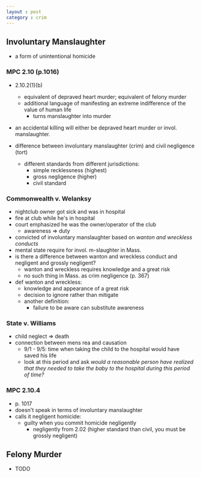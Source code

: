 ```yaml
---
layout : post
category : crim
---
```


## Involuntary Manslaughter
- a form of unintentional homicide

### MPC 2.10 (p.1016)
- 2.10.2(1)(b)
	- equivalent of depraved heart murder; equivalent of felony murder
	- additional language of manifesting an extreme indifference of the value of human life
		- turns manslaughter into murder

- an accidental killing will either be depraved heart murder or invol. manslaughter.

- difference between involuntary manslaughter (crim) and civil negligence (tort)
	- different standards from different jurisdictions:
		- simple recklessness (highest)
		- gross negligence (higher)
		- civil standard

### Commonwealth v. Welanksy
- nightclub owner got sick and was in hospital
- fire at club while he's in hospital
- court emphasized he was the owner/operator of the club
	- awareness => duty
- convicted of involuntary manslaughter based on *wanton and wreckless conducts*
- mental state require for invol. m-slaughter in Mass.
- is there a difference between wanton and wreckless conduct and negligent and grossly negligent?
	- wanton and wreckless requires knowledge and a great risk
	- no such thing in Mass. as crim negligence (p. 367)
- def wanton and wreckless:
	- knowledge and appearance of a great risk
	- decision to ignore rather than mitigate
	- another definition:
		- failure to be aware can substitute awareness

### State v. Williams
- child neglect => death
- connection between mens rea and causation
	- 9/1 - 9/5: time when taking the child to the hospital would have saved his life
	- look at this period and ask *would a reasonable person have realized that they needed to take the baby to the hospital during this period of time?*

### MPC 2.10.4
- p. 1017
- doesn't speak in terms of involuntary manslaughter
- calls it negligent homicide:
	- guilty when you commit homicide negligently
		- negligently from 2.02 (higher standard than civil, you must be grossly negligent)

## Felony Murder
- TODO